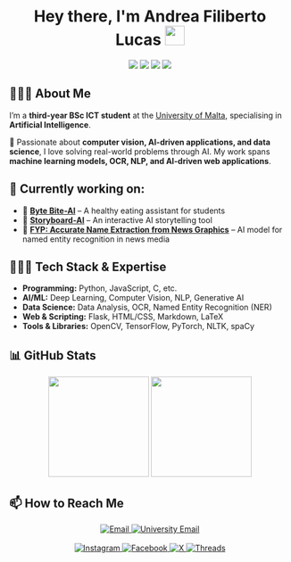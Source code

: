 <h1 align="center">
  Hey there, I'm Andrea Filiberto Lucas <img src="https://media.giphy.com/media/hvRJCLFzcasrR4ia7z/giphy.gif" width="35">
</h1>

<p align="center">
  <img src="https://img.shields.io/badge/Artificial%20Intelligence-%23008DFF.svg?style=for-the-badge&logo=robot-framework&logoColor=white">
  <img src="https://img.shields.io/badge/Computer%20Vision-%234285F4.svg?style=for-the-badge&logo=opencv&logoColor=white">
  <img src="https://img.shields.io/badge/Machine%20Learning-%23FF6F00.svg?style=for-the-badge&logo=python&logoColor=white">
  <img src="https://img.shields.io/badge/AI%20in%20Education-%239C27B0.svg?style=for-the-badge&logo=bookstack&logoColor=white">
</p>


## 🙋🏻‍♂️ About Me  

I’m a **third-year BSc ICT student** at the [University of Malta](https://www.um.edu.mt/), specialising in **Artificial Intelligence**.  

🔬 Passionate about **computer vision, AI-driven applications, and data science**, I love solving real-world problems through AI. My work spans **machine learning models, OCR, NLP, and AI-driven web applications**.  

## 🚀 Currently working on:  
- 📌 **[Byte Bite-AI](#)** – A healthy eating assistant for students  
- 📌 **[Storyboard-AI](#)** – An interactive AI storytelling tool  
- 📌 **[FYP: Accurate Name Extraction from News Graphics](#)** – AI model for named entity recognition in news media


## 🧑🏻‍💻 Tech Stack & Expertise  
- **Programming:** Python, JavaScript, C, etc.  
- **AI/ML:** Deep Learning, Computer Vision, NLP, Generative AI  
- **Data Science:** Data Analysis, OCR, Named Entity Recognition (NER)  
- **Web & Scripting:** Flask, HTML/CSS, Markdown, LaTeX  
- **Tools & Libraries:** OpenCV, TensorFlow, PyTorch, NLTK, spaCy  


## 📊 GitHub Stats  
<p align="center">
  <img src="https://github-readme-stats.vercel.app/api?username=AFLucas-UOM&show_icons=true&theme=vue-dark" height="180">
  <img src="https://github-readme-stats.vercel.app/api/top-langs/?username=AFLucas-UOM&layout=compact&theme=vue-dark" height="180">
</p>


## 📫 How to Reach Me  
<p align="center">
    <a href="mailto:andrealucasmalta@gmail.com">
        <img src="https://img.shields.io/badge/Email-andrealucasmalta@gmail.com-red?style=for-the-badge&logo=gmail&logoColor=white" alt="Email">
    </a>
    <a href="mailto:andrea.f.lucas.22@um.edu.mt">
        <img src="https://img.shields.io/badge/University%20Email-andrea.f.lucas.22@um.edu.mt-red?style=for-the-badge&logo=gmail&logoColor=white" alt="University Email">
    </a>
    <br><br>
    <a href="https://www.instagram.com/aflucas26/">
        <img src="https://img.shields.io/badge/Instagram-E4405F?style=for-the-badge&logo=instagram&logoColor=white" alt="Instagram">
    </a>
    <a href="https://www.facebook.com/andrea.lucas.35175">
        <img src="https://img.shields.io/badge/Facebook-1877F2?style=for-the-badge&logo=facebook&logoColor=white" alt="Facebook">
    </a>
    <a href="https://x.com/AFLucas26">
        <img src="https://img.shields.io/badge/X-000000?style=for-the-badge&logo=x&logoColor=white" alt="X">
    </a>
    <a href="https://www.threads.net/@aflucas26">
        <img src="https://img.shields.io/badge/Threads-000000?style=for-the-badge&logo=threads&logoColor=white" alt="Threads">
    </a>
</p>

